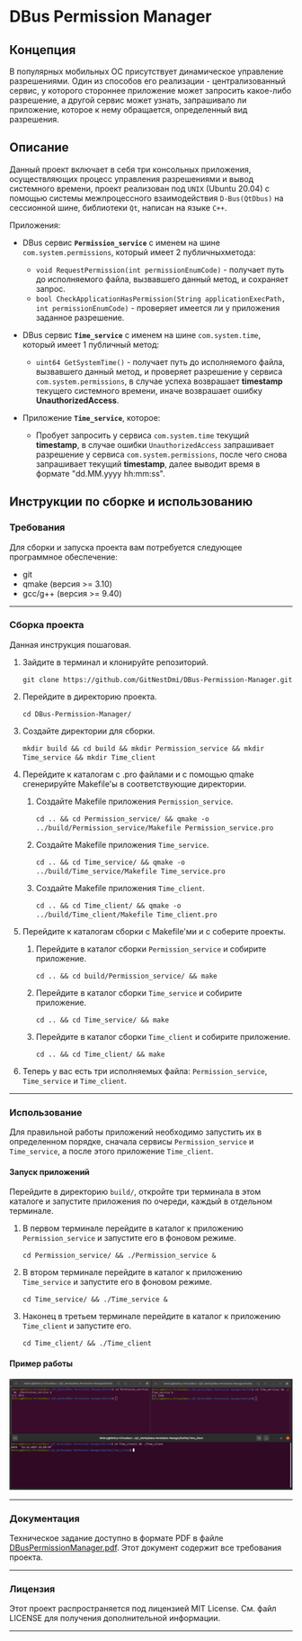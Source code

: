 # DBus Permission Manager

## Концепция

В популярных мобильных ОС присутствует динамическое управление разрешениями. Один из способов его реализации - централизованный сервис, у которого стороннее приложение может запросить какое-либо разрешение, а другой сервис может узнать, запрашивало ли приложение, которое к нему обращается, определенный вид разрешения.

## Описание

Данный проект включает в себя три консольных приложения, осуществляющих процесс управления разрешениями и вывод системного времени, проект реализован под `UNIX` (Ubuntu 20.04) с помощью системы межпроцессного взаимодействия `D-Bus(QtDbus)` на сессионной шине, библиотеки `Qt`, написан на языке `C++`.

 Приложения:
- DBus сервис **`Permission_service`** c именем на шине `com.system.permissions`, который имеет 2 публичныхметода:

  - `void RequestPermission(int permissionEnumCode)` - получает путь до исполняемого файла, вызвавшего данный метод, и сохраняет запрос.
  - `bool CheckApplicationHasPermission(String applicationExecPath, int permissionEnumCode)` - проверяет имеется ли у приложения заданное разрешение. 
  
- DBus сервис **`Time_service`** c именем на шине `com.system.time`, который имеет 1 публичный метод:
  - `uint64 GetSystemTime()` - получает путь до исполняемого файла, вызвавшего данный метод, и проверяет разрешение у сервиса `com.system.permissions`, в случае успеха возврашает **timestamp** текущего системного времени, иначе возврашает ошибку **UnauthorizedAccess**.

- Приложение **`Time_service`**, которое:
  - Пробует запросить у сервиса `com.system.time` текущий **timestamp**, в случае ошибки `UnauthorizedAccess` запрашивает разрешение у сервиса `com.system.permissions`, после чего снова запрашивает текущий **timestamp**, далее выводит время в формате "dd.MM.yyyy hh:mm:ss".

## Инструкции по сборке и использованию

### Требования

Для сборки и запуска проекта вам потребуется следующее программное обеспечение:

- git
- qmake (версия >= 3.10)
- gcc/g++ (версия >= 9.40)  

___

### Сборка проекта

Данная инструкция пошаговая.

1. Зайдите в терминал и клонируйте репозиторий.
    ```
    git clone https://github.com/GitNestDmi/DBus-Permission-Manager.git
    ```

2. Перейдите в директорию проекта.
    ```
    cd DBus-Permission-Manager/
    ```

3. Создайте директории для сборки.
    ```
    mkdir build && cd build && mkdir Permission_service && mkdir Time_service && mkdir Time_client

    ```
   
4. Перейдите к каталогам с .pro файлами и с помощью qmake сгенерируйте Makefile'ы в соответствующие директории.
   
   1. Создайте Makefile приложения `Permission_service`.
        ```
        cd .. && cd Permission_service/ && qmake -o ../build/Permission_service/Makefile Permission_service.pro
        ```

   2. Создайте Makefile приложения `Time_service`.
        ```
        cd .. && cd Time_service/ && qmake -o ../build/Time_service/Makefile Time_service.pro
        ```
 
   2. Создайте Makefile приложения `Time_client`.
        ```
        cd .. && cd Time_client/ && qmake -o ../build/Time_client/Makefile Time_client.pro
        ```

5. Перейдите к каталогам сборки с Makefile'ми и с соберите проекты.
   
   1. Перейдите в каталог сборки `Permission_service` и собирите приложение.
        ```
        cd .. && cd build/Permission_service/ && make
        ```  

   2. Перейдите в каталог сборки `Time_service` и собирите приложение.
        ```
        cd .. && cd Time_service/ && make
        ``` 

   3. Перейдите в каталог сборки `Time_client` и собирите приложение.
        ```
        cd .. && cd Time_client/ && make
        ```    
   

6. Теперь у вас есть три исполняемых файла: `Permission_service`, `Time_service` и `Time_client`.

___

### Использование

Для правильной работы приложений необходимо запустить их в определенном порядке, сначала сервисы `Permission_service` и `Time_service`, а после этого приложение `Time_client`.

#### Запуск приложений

Перейдите в директорию `build/`, откройте три терминала в этом каталоге и запустите приложения по очереди, каждый в отдельном терминале.


1. В первом терминале перейдите в каталог к приложению `Permission_service` и запустите его в фоновом режиме.
   
    ```
    cd Permission_service/ && ./Permission_service &
    ``` 

2. В втором терминале перейдите в каталог к приложению `Time_service` и запустите его в фоновом режиме.

    ```
    cd Time_service/ && ./Time_service &
    ``` 

3. Наконец в третьем терминале перейдите в каталог к приложению `Time_client` и запустите его.
    ```
    cd Time_client/ && ./Time_client
    ``` 

#### Пример работы

![work](https://github.com/GitNestDmi/DBus-Permission-Manager/blob/main/other/example.jpg)


___

### Документация

Техническое задание доступно в формате PDF в файле [DBusPermissionManager.pdf](https://github.com/GitNestDmi/DBus-Permission-Manager/blob/main/other/DBusPermissionManager.pdf). Этот документ содержит все требования проекта.

___

### Лицензия

Этот проект распространяется под лицензией MIT License. См. файл LICENSE для получения дополнительной информации.

---
